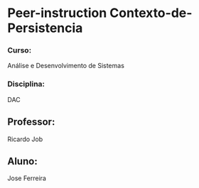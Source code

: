# Peer-instruction Contexto-de-Persistencia

### Curso: ​
Análise e Desenvolvimento de Sistemas
### Disciplina:
DAC
## Professor: ​ 
Ricardo Job
## Aluno: ​
Jose Ferreira

